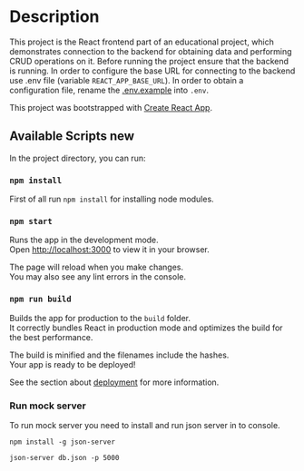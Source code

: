 # Description
This project is the React frontend part of an educational  project, which demonstrates connection to the backend for obtaining data and performing CRUD operations on it.
Before running the project ensure that the backend is running.
In order to configure the base URL for connecting to the backend use .env file (variable `REACT_APP_BASE_URL`). In order to obtain a configuration file, rename the [.env.example](./.env.example) into `.env`. 
 

This project was bootstrapped with [Create React App](https://github.com/facebook/create-react-app).

## Available Scripts new

In the project directory, you can run:

### `npm install`
First of all run `npm install` for installing  node modules.

### `npm start`

Runs the app in the development mode.\
Open [http://localhost:3000](http://localhost:3000) to view it in your browser.

The page will reload when you make changes.\
You may also see any lint errors in the console.

### `npm run build`

Builds the app for production to the `build` folder.\
It correctly bundles React in production mode and optimizes the build for the best performance.

The build is minified and the filenames include the hashes.\
Your app is ready to be deployed!

See the section about [deployment](https://facebook.github.io/create-react-app/docs/deployment) for more information.

### Run mock server
To run mock server you need to install and run json server in to console.

`npm install -g json-server`

`json-server db.json -p 5000`

